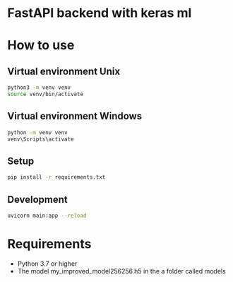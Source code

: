 
# FastAPI backend with keras ml

# How to use

## Virtual environment Unix

```bash
python3 -m venv venv
source venv/bin/activate
```

## Virtual environment Windows

```bash
python -m venv venv
venv\Scripts\activate
```

## Setup

```bash
pip install -r requirements.txt
```

## Development

```bash
uvicorn main:app --reload
```

# Requirements

- Python 3.7 or higher
- The model my_improved_model256256.h5 in the a folder called models


